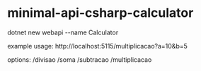 # minimal-api-csharp-calculator

dotnet new webapi --name Calculator

example usage: http://localhost:5115/multiplicacao?a=10&b=5

options:
/divisao
/soma
/subtracao
/multiplicacao
